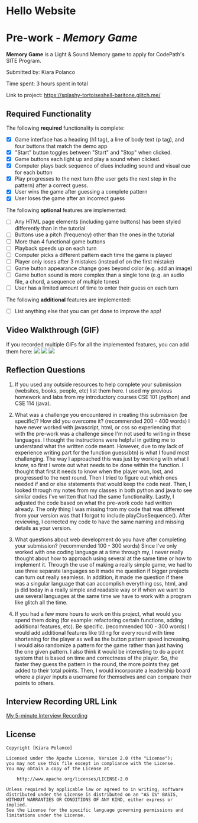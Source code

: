 # Hello Website

# Pre-work - *Memory Game*

**Memory Game** is a Light & Sound Memory game to apply for CodePath's SITE Program. 

Submitted by: Kiara Polanco

Time spent: 3 hours spent in total

Link to project:  https://splashy-tortoiseshell-baritone.glitch.me/

## Required Functionality

The following **required** functionality is complete:

* [x] Game interface has a heading (h1 tag), a line of body text (p tag), and four buttons that match the demo app
* [x] "Start" button toggles between "Start" and "Stop" when clicked. 
* [x] Game buttons each light up and play a sound when clicked. 
* [x] Computer plays back sequence of clues including sound and visual cue for each button
* [x] Play progresses to the next turn (the user gets the next step in the pattern) after a correct guess. 
* [x] User wins the game after guessing a complete pattern
* [x] User loses the game after an incorrect guess

The following **optional** features are implemented:

* [ ] Any HTML page elements (including game buttons) has been styled differently than in the tutorial
* [ ] Buttons use a pitch (frequency) other than the ones in the tutorial
* [ ] More than 4 functional game buttons
* [ ] Playback speeds up on each turn
* [ ] Computer picks a different pattern each time the game is played
* [ ] Player only loses after 3 mistakes (instead of on the first mistake)
* [ ] Game button appearance change goes beyond color (e.g. add an image)
* [ ] Game button sound is more complex than a single tone (e.g. an audio file, a chord, a sequence of multiple tones)
* [ ] User has a limited amount of time to enter their guess on each turn

The following **additional** features are implemented:

- [ ] List anything else that you can get done to improve the app!

## Video Walkthrough (GIF)

If you recorded multiple GIFs for all the implemented features, you can add them here:
![](https://i.imgur.com/bYJLijx.gif)
![](https://i.imgur.com/DQ5GvoS.gif)
![](https://i.imgur.com/8nsl0iF.gif)

## Reflection Questions
1. If you used any outside resources to help complete your submission (websites, books, people, etc) list them here. 
I used my previous homework and labs from my introductory courses CSE 101 (python) and CSE 114 (java).

2. What was a challenge you encountered in creating this submission (be specific)? How did you overcome it? (recommended 200 - 400 words) 
I have never worked with javascript, html, or css so experiencing that with the pre-work was a challenge since I'm not used to writing in these languages. I thought the instructions were helpful in getting me to understand what the written code meant. However, due to my lack of experience writing part for the function guess(btn) is what I found most challenging. The way I approached this was just by working with what I know, so first I wrote out what needs to be done within the function. I thought that first it needs to know when the player won, lost, and progressed to the next round. Then I tried to figure out which ones needed if and or else statements that would keep the code neat. Then, I looked through my notes from my classes in both python and java to see similar codes I've written that had the same functionality. Lastly, I adjusted the code based on what the pre-work code had written already. The only thing I was missing from my code that was different from your version was that I forgot to include playClueSequence(). After reviewing, I corrected my code to have the same naming and missing details as your version. 

3. What questions about web development do you have after completing your submission? (recommended 100 - 300 words) 
Since I've only worked with one coding language at a time through my, I never really thought about how to approach using several at the same time or how to implement it. Through the use of making a really simple game, we had to use three separate languages so it made me question if bigger projects can turn out really seamless. In addition, it made me question if there was a singular language that can accomplish everything css, html, and js did today in a really simple and readable way or if when we want to use several languages at the same time we have to work with a program like glitch all the time.


4. If you had a few more hours to work on this project, what would you spend them doing (for example: refactoring certain functions, adding additional features, etc). Be specific. (recommended 100 - 300 words) 
I would add additional features like titling for every round with time shortening for the player as well as the button pattern speed increasing. I would also randomize a pattern for the game rather than just having the one given pattern. I also think it would be interesting to do a point system that is based on time and correctness of the player. So, the faster they guess the pattern in the round, the more points they get added to their total points. Then, I would incorporate a leadership board where a player inputs a username for themselves and can compare their points to others. 

## Interview Recording URL Link

[My 5-minute Interview Recording](https://youtu.be/ZAI3IYH1Y_M)


## License

    Copyright [Kiara Polanco]

    Licensed under the Apache License, Version 2.0 (the "License");
    you may not use this file except in compliance with the License.
    You may obtain a copy of the License at

        http://www.apache.org/licenses/LICENSE-2.0

    Unless required by applicable law or agreed to in writing, software
    distributed under the License is distributed on an "AS IS" BASIS,
    WITHOUT WARRANTIES OR CONDITIONS OF ANY KIND, either express or implied.
    See the License for the specific language governing permissions and
    limitations under the License.